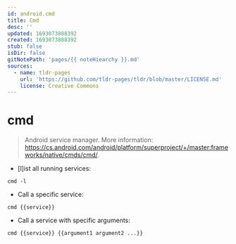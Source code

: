 ```yaml
---
id: android.cmd
title: Cmd
desc: ''
updated: 1693073888392
created: 1693073888392
stub: false
isDir: false
gitNotePath: 'pages/{{ noteHiearchy }}.md'
sources:
  - name: tldr-pages
    url: 'https://github.com/tldr-pages/tldr/blob/master/LICENSE.md'
    license: Creative Commons
---
```

# cmd

> Android service manager.
> More information: <https://cs.android.com/android/platform/superproject/+/master:frameworks/native/cmds/cmd/>.

- [l]ist all running services:

`cmd -l`

- Call a specific service:

`cmd {{service}}`

- Call a service with specific arguments:

`cmd {{service}} {{argument1 argument2 ...}}`

